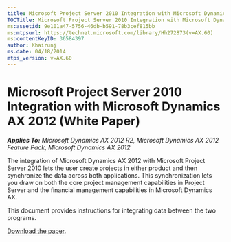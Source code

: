 ```yaml
---
title: Microsoft Project Server 2010 Integration with Microsoft Dynamics AX 2012 (White Paper)
TOCTitle: Microsoft Project Server 2010 Integration with Microsoft Dynamics AX 2012
ms:assetid: 9e101a47-5756-46db-b591-78b3cef815bb
ms:mtpsurl: https://technet.microsoft.com/library/Hh272873(v=AX.60)
ms:contentKeyID: 36584397
author: Khairunj
ms.date: 04/18/2014
mtps_version: v=AX.60
---
```


# Microsoft Project Server 2010 Integration with Microsoft Dynamics AX 2012 (White Paper) 


_**Applies To:** Microsoft Dynamics AX 2012 R2, Microsoft Dynamics AX 2012 Feature Pack, Microsoft Dynamics AX 2012_

The integration of Microsoft Dynamics AX 2012 with Microsoft Project Server 2010 lets the user create projects in either product and then synchronize the data across both applications. This synchronization lets you draw on both the core project management capabilities in Project Server and the financial management capabilities in Microsoft Dynamics AX.

This document provides instructions for integrating data between the two programs.

[Download the paper](https://go.microsoft.com/fwlink/?linkid=215155).

  


